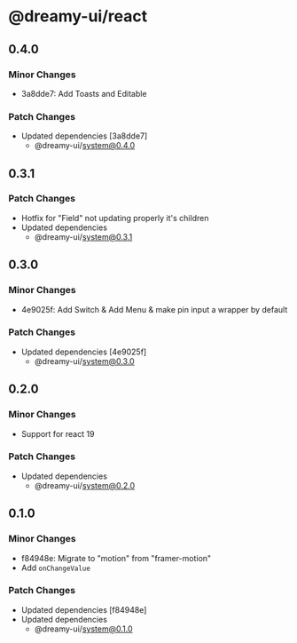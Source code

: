 # @dreamy-ui/react

## 0.4.0

### Minor Changes

-   3a8dde7: Add Toasts and Editable

### Patch Changes

-   Updated dependencies [3a8dde7]
    -   @dreamy-ui/system@0.4.0

## 0.3.1

### Patch Changes

-   Hotfix for "Field" not updating properly it's children
-   Updated dependencies
    -   @dreamy-ui/system@0.3.1

## 0.3.0

### Minor Changes

-   4e9025f: Add Switch & Add Menu & make pin input a wrapper by default

### Patch Changes

-   Updated dependencies [4e9025f]
    -   @dreamy-ui/system@0.3.0

## 0.2.0

### Minor Changes

-   Support for react 19

### Patch Changes

-   Updated dependencies
    -   @dreamy-ui/system@0.2.0

## 0.1.0

### Minor Changes

-   f84948e: Migrate to "motion" from "framer-motion"
-   Add `onChangeValue`

### Patch Changes

-   Updated dependencies [f84948e]
-   Updated dependencies
    -   @dreamy-ui/system@0.1.0

